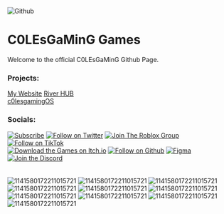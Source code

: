 ![Github](https://github.com/user-attachments/assets/df08596e-0b11-4147-bc15-96298eafe3b9)

# C0LEsGaMinG Games

Welcome to the official C0LEsGaMinG Github Page.<br>

### Projects:<br>
[My Website](https://c0lesgamingdev.github.io/ "The C0LEsGaMinG Website")
[River HUB](https://c0lesgamingdev.github.io/river-HUB "River HUB")<br>
[c0lesgamingOS](https://c0lesgamingdev.github.io/c0lesgamingOS "c0lesgamingOS")

### Socials:<br>
[![Subscribe](https://gist.githubusercontent.com/cxmeel/0dbc95191f239b631c3874f4ccf114e2/raw/youtube-icon.svg)](https://www.youtube.com/@colesgaminggames/)
[![Follow on Twitter](https://gist.githubusercontent.com/cxmeel/0dbc95191f239b631c3874f4ccf114e2/raw/twitter_legacy-icon.svg)](https://www.x.com/RealC0LEsGaMinG/)
[![Join The Roblox Group](https://gist.githubusercontent.com/cxmeel/0dbc95191f239b631c3874f4ccf114e2/raw/roblox_dev-icon.svg)](https://www.roblox.com/groups/16673824/)
[![Follow on TikTok](https://gist.githubusercontent.com/cxmeel/0dbc95191f239b631c3874f4ccf114e2/raw/tiktok-icon.svg)](https://www.tiktok.com/@c0lesgaminggames/)<br>
[![Download the Games on Itch.io](https://gist.githubusercontent.com/cxmeel/0dbc95191f239b631c3874f4ccf114e2/raw/itch-icon.svg)](https://river-games.itch.io/)
[![Follow on Github](https://gist.githubusercontent.com/cxmeel/0dbc95191f239b631c3874f4ccf114e2/raw/github-icon.svg)](https://github.com/C0LEsGaMinGDEV/)
[![Figma](https://gist.githubusercontent.com/cxmeel/0dbc95191f239b631c3874f4ccf114e2/raw/figma_blue-icon.svg)](#Figma)
[![Join the Discord](https://gist.githubusercontent.com/cxmeel/0dbc95191f239b631c3874f4ccf114e2/raw/discord-icon.svg)](https://discord.gg/8KBD6xXnzE)
<br><br><br>
![1141580172211015721](https://github.com/user-attachments/assets/ae04180b-70e6-47bc-98b3-d8ff224c9f94)
![1141580172211015721](https://github.com/user-attachments/assets/ae04180b-70e6-47bc-98b3-d8ff224c9f94)
![1141580172211015721](https://github.com/user-attachments/assets/ae04180b-70e6-47bc-98b3-d8ff224c9f94)
![1141580172211015721](https://github.com/user-attachments/assets/ae04180b-70e6-47bc-98b3-d8ff224c9f94)
![1141580172211015721](https://github.com/user-attachments/assets/ae04180b-70e6-47bc-98b3-d8ff224c9f94)
![1141580172211015721](https://github.com/user-attachments/assets/ae04180b-70e6-47bc-98b3-d8ff224c9f94)
![1141580172211015721](https://github.com/user-attachments/assets/ae04180b-70e6-47bc-98b3-d8ff224c9f94)
![1141580172211015721](https://github.com/user-attachments/assets/ae04180b-70e6-47bc-98b3-d8ff224c9f94)
![1141580172211015721](https://github.com/user-attachments/assets/ae04180b-70e6-47bc-98b3-d8ff224c9f94)
![1141580172211015721](https://github.com/user-attachments/assets/ae04180b-70e6-47bc-98b3-d8ff224c9f94)
